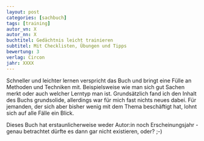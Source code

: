```yaml
---
layout: post
categories: [sachbuch]
tags: [training]
autor_vn: X
autor_nn: X
buchtitel: Gedächtnis leicht trainieren
subtitel: Mit Checklisten, Übungen und Tipps
bewertung: 3
verlag: Circon
jahr: XXXX
---
```


Schneller und leichter lernen verspricht das Buch und bringt eine Fülle an Methoden und Techniken mit. Beispielsweise wie man sich gut Sachen merkt oder auch welcher Lerntyp man ist. Grundsätzlich fand ich den Inhalt des Buchs grundsolide, allerdings war für mich fast nichts neues dabei. Für jemanden, der sich aber bisher wenig mit dem Thema beschäftigt hat, lohnt sich auf alle Fälle ein Blick.

Dieses Buch hat erstaunlicherweise weder Autor:in noch Erscheinungsjahr - genau betrachtet dürfte es dann gar nicht existieren, oder? ;-)
